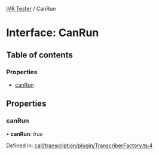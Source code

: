 [IVR Tester](../README.md) / CanRun

# Interface: CanRun

## Table of contents

### Properties

- [canRun](canrun.md#canrun)

## Properties

### canRun

• **canRun**: *true*

Defined in: [call/transcription/plugin/TranscriberFactory.ts:4](https://github.com/LuisAntezana/ivr-tester/blob/2369b94/packages/ivr-tester/src/call/transcription/plugin/TranscriberFactory.ts#L4)
